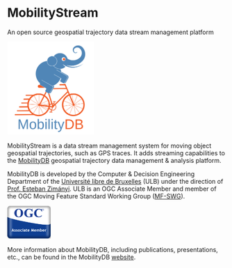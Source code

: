 
MobilityStream
===============
An open source geospatial trajectory data stream management platform

<img src="doc/images/mobilitydb-logo.svg" width="200" alt="MobilityDB Logo" />

MobilityStream is a data stream management system for moving object geospatial trajectories, such as GPS traces. It adds streaming capabilities to the [MobilityDB](https://github.com/MobilityDB/MobilityDB/) geospatial trajectory data management & analysis platform.

MobilityDB is developed by the Computer & Decision Engineering Department of the [Université libre de Bruxelles](https://www.ulb.be/) (ULB) under the direction of [Prof. Esteban Zimányi](http://cs.ulb.ac.be/members/esteban/). ULB is an OGC Associate Member and member of the OGC Moving Feature Standard Working Group ([MF-SWG](https://www.ogc.org/projects/groups/movfeatswg)).

<img src="doc/images/OGC_Associate_Member_3DR.png" width="100" alt="OGC Associate Member Logo" />

More information about MobilityDB, including publications, presentations, etc., can be found in the MobilityDB [website](https://mobilitydb.com).

